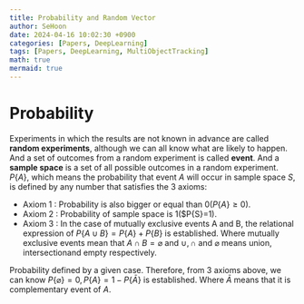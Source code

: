 ```yaml
---
title: Probability and Random Vector
author: SeHoon
date: 2024-04-16 10:02:30 +0900
categories: [Papers, DeepLearning]
tags: [Papers, DeepLearning, MultiObjectTracking]
math: true
mermaid: true
---
```


# Probability
Experiments in which the results are not known in advance are called **random experiments**, although we can all know what are likely to happen. And a set of outcomes from a random experiment is called **event**. And a **sample space** is a set of all possible outcomes in a random experiment.<br>
$P\{A\}$, which means the probability that event $A$ will occur in sample space $S$, is defined by any number that satisfies the 3 axioms:

+ Axiom 1 : Probability is also bigger or equal than 0($P\{A\} \geq 0$).
+ Axiom 2 : Probability of sample space is 1($P\{S\}=1).
+ Axiom 3 : In the case of mutually exclusive events A and B, the relational expression of $P\{A \cup B\}=P\{A\}+P\{B\}$ is established. Where mutually exclusive events mean that $A \cap B = \varnothing$ and $\cup, \cap$ and $\varnothing$ means union, intersectionand empty respectively.<br>

Probability defined by a given case. Therefore, from 3 axioms above, we can know  $P\{\varnothing\}=0, P\{A\}=1-P\{ \bar{A} \}$ is established. Where $\bar{A}$ means that it is complementary event of $A$.